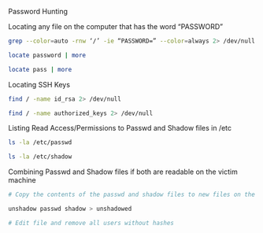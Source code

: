 Password Hunting

Locating any file on the computer that has the word “PASSWORD”

~~~bash
grep --color=auto -rnw ‘/’ -ie “PASSWORD=” --color=always 2> /dev/null

locate password | more

locate pass | more
~~~

Locating SSH Keys

~~~bash
find / -name id_rsa 2> /dev/null

find / -name authorized_keys 2> /dev/null
~~~

Listing Read Access/Permissions to Passwd and Shadow files in /etc

~~~bash
ls -la /etc/passwd

ls -la /etc/shadow
~~~

Combining Passwd and Shadow files if both are readable on the victim machine

~~~bash
# Copy the contents of the passwd and shadow files to new files on the attacker machine

unshadow passwd shadow > unshadowed

# Edit file and remove all users without hashes
~~~

